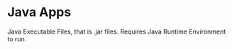 Java Apps
=========
Java Executable Files, that is .jar files.
Requires Java Runtime Environment to run.
